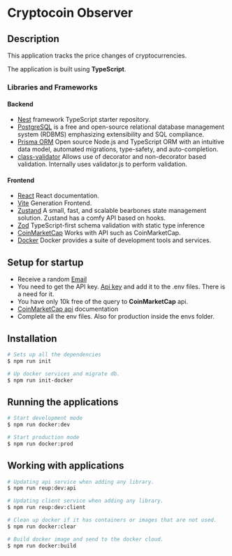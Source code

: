 # Cryptocoin Observer

## Description

This application tracks the price changes of cryptocurrencies.

The application is built using **TypeScript**.

### Libraries and Frameworks

#### Backend

- [Nest](https://github.com/nestjs/nest) framework TypeScript starter repository.
- [PostgreSQL](https://www.postgresql.org/download/) is a free and open-source relational database
  management system (RDBMS) emphasizing extensibility and SQL compliance.
- [Prisma ORM](https://www.prisma.io/docs/reference/api-reference/prisma-client-reference#get-all-post-records-where-date_created-is-greater-than-march-19th-2020)
  Open source Node.js and TypeScript ORM with an intuitive data model, automated migrations,
  type-safety, and auto-completion.
- [class-validator](https://github.com/typestack/class-validator) Allows use of decorator and
  non-decorator based validation. Internally uses validator.js to perform validation.

#### Frontend

- [React](https://react.dev/) React documentation.
- [Vite](https://vitejs.dev/) Generation Frontend.
- [Zustand](https://docs.pmnd.rs/zustand/getting-started/introduction) A small, fast, and scalable
  bearbones state management solution. Zustand has a comfy API based on hooks.
- [Zod](https://zod.dev/) TypeScript-first schema validation with static type inference
- [CoinMarketCap](https://coinmarketcap.com) Works with API such as CoinMarketCap.
- [Docker](https://www.docker.com/) Docker provides a suite of development tools and services.

## Setup for startup

- Receive a random [Email](https://temp-mail.org)
- You need to get the API key. [Api key](https://coinmarketcap.com/api/) and add it to the .env
  files. There is a need for it.
- You have only 10k free of the query to **CoinMarketCap** api.
- [CoinMarketCap api](https://coinmarketcap.com/api/documentation/v1/#section/Introduction)
  documentation
- Complete all the env files. Also for production inside the envs folder.

## Installation

```bash
# Sets up all the dependencies
$ npm run init
```

```bash
# Up docker services and migrate db.
$ npm run init-docker
```

## Running the applications

```bash
# Start development mode
$ npm run docker:dev
```

```bash
# Start production mode
$ npm run docker:prod
```

## Working with applications

```bash
# Updating api service when adding any library.
$ npm run reup:dev:api
```

```bash
# Updating client service when adding any library.
$ npm run reup:dev:client
```

```bash
# Clean up docker if it has containers or images that are not used.
$ npm run docker:clear
```

```bash
# Build docker image and send to the docker cloud.
$ npm run docker:build
```
